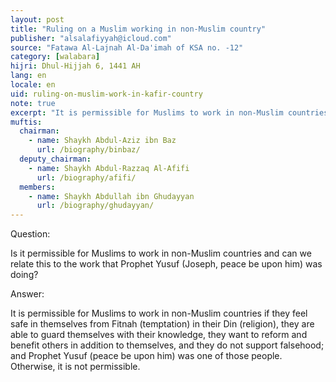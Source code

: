 ```yaml
---
layout: post
title: "Ruling on a Muslim working in non-Muslim country"
publisher: "alsalafiyyah@icloud.com"
source: "Fatawa Al-Lajnah Al-Da'imah of KSA no. -12"
category: [walabara]
hijri: Dhul-Hijjah 6, 1441 AH
lang: en
locale: en
uid: ruling-on-muslim-work-in-kafir-country
note: true
excerpt: "It is permissible for Muslims to work in non-Muslim countries if they feel safe in themselves from Fitnah (temptation) in their Din (religion)"
muftis:
  chairman: 
    - name: Shaykh Abdul-Aziz ibn Baz
      url: /biography/binbaz/
  deputy_chairman:
    - name: Shaykh Abdul-Razzaq Al-Afifi
      url: /biography/afifi/
  members: 
    - name: Shaykh Abdullah ibn Ghudayyan
      url: /biography/ghudayyan/
---
```


Question: 
 
Is it permissible for Muslims to work in non-Muslim countries and can we relate this to the work that Prophet Yusuf (Joseph, peace be upon him) was doing?

Answer:

It is permissible for Muslims to work in non-Muslim countries if they feel safe in themselves from Fitnah (temptation) in their Din (religion), they are able to guard themselves with their knowledge, they want to reform and benefit others in addition to themselves, and they do not support falsehood; and Prophet Yusuf (peace be upon him) was one of those people. Otherwise, it is not permissible.
